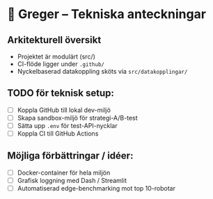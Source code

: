 # 📓 Greger – Tekniska anteckningar

## Arkitekturell översikt

- Projektet är modulärt (src/)
- CI-flöde ligger under `.github/`
- Nyckelbaserad datakoppling sköts via `src/datakopplingar/`

## TODO för teknisk setup:
- [ ] Koppla GitHub till lokal dev-miljö
- [ ] Skapa sandbox-miljö för strategi-A/B-test
- [ ] Sätta upp `.env` för test-API-nycklar
- [ ] Koppla CI till GitHub Actions

## Möjliga förbättringar / idéer:
- [ ] Docker-container för hela miljön
- [ ] Grafisk loggning med Dash / Streamlit
- [ ] Automatiserad edge-benchmarking mot top 10-robotar
